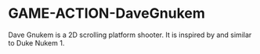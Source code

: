 # GAME-ACTION-DaveGnukem
Dave Gnukem is a 2D scrolling platform shooter. It is inspired by and similar to Duke Nukem 1. 
